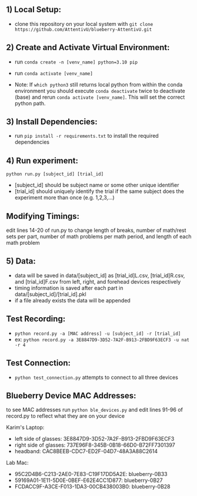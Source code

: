 ## 1) Local Setup:
 * clone this repository on your local system with `git clone https://github.com/AttentivU/blueberry-AttentivU.git`


## 2) Create and Activate Virtual Environment:
 * run `conda create -n [venv_name] python=3.10 pip`
 * run `conda activate [venv_name]`

 * Note: If `which python3` still returns local python from within the conda environment you should execute `conda deactivate` twice to deactivate (base) and rerun `conda activate [venv_name]`. This will set the correct python path. 


## 3) Install Dependencies:
 * run `pip install -r requirements.txt` to install the required dependencies


## 4) Run experiment:

 `python run.py [subject_id] [trial_id]`

 * [subject_id] should be subject name or some other unique identifier
 * [trial_id] should uniquely identify the trial if the same subject does the experiment more than once (e.g. 1,2,3,...)

## Modifying Timings:
edit lines 14-20 of run.py to change length of breaks, number of math/rest sets per part, number of math problems per math period, and length of each math problem

## 5) Data:
* data will be saved in data/[subject_id] as [trial_id]L.csv, [trial_id]R.csv, and [trial_id]F.csv from left, right, and forehead devices respectively
* timing information is saved after each part in data/[subject_id]/[trial_id].pkl 
* if a file already exists the data will be appended


## Test Recording:
 * `python record.py -a [MAC address] -u [subject_id] -r [trial_id]`
 * ex: `python record.py -a 3E8847D9-3D52-7A2F-B913-2FBD9F63ECF3 -u nat -r 4`

## Test Connection:
 * `python test_connection.py` attempts to connect to all three devices

## Blueberry Device MAC Addresses:
to see MAC addresses run `python ble_devices.py` and edit lines 91-96 of record.py to reflect what they are on your device

Karim's Laptop:
 * left side of glasses: 3E8847D9-3D52-7A2F-B913-2FBD9F63ECF3 
 * right side of glasses: 737E96F8-345B-0B18-66D0-B72FF7301397 
 * headband: CAC8BEEB-CDC7-ED2F-04D7-48A3A88C2614 

Lab Mac:
 * 95C2D4B6-C213-2AE0-7E83-C19F17DD5A2E: blueberry-0B33
 * 59169A01-1E11-5D0E-0BEF-E62E4CC1D877: blueberry-0B27
 * FCDACC9F-A3CE-F013-1DA3-00CB438003B0: blueberry-0B28
